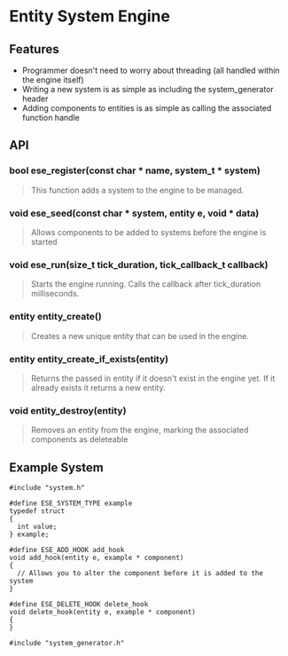 Entity System Engine
====================

## Features
- Programmer doesn't need to worry about threading (all handled within the engine itself)
- Writing a new system is as simple as including the system_generator header
- Adding components to entities is as simple as calling the associated function handle

## API
### bool ese_register(const char * name, system_t * system)
> This function adds a system to the engine to be managed.

### void ese_seed(const char * system, entity e, void * data)
> Allows components to be added to systems before the engine is started

### void ese_run(size_t tick_duration, tick_callback_t callback)
> Starts the engine running. Calls the callback after tick_duration milliseconds.

### entity entity_create()
> Creates a new unique entity that can be used in the engine.

### entity entity_create_if_exists(entity)
> Returns the passed in entity if it doesn't exist in the engine yet. If it already exists it returns a new entity.

### void entity_destroy(entity)
> Removes an entity from the engine, marking the associated components as deleteable

## Example System
    #include "system.h"
    
    #define ESE_SYSTEM_TYPE example
    typedef struct
    {
      int value;
    } example;
    
    #define ESE_ADD_HOOK add_hook
    void add_hook(entity e, example * component)
    {
      // Allows you to alter the component before it is added to the system
    }
    
    #define ESE_DELETE_HOOK delete_hook
    void delete_hook(entity e, example * component)
    {
    }
    
    #include "system_generator.h"
